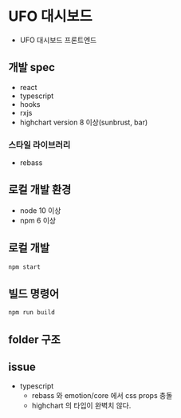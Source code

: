 # UFO 대시보드

- UFO 대시보드 프론트엔드

## 개발 spec

- react
- typescript
- hooks
- rxjs 
- highchart version 8 이상(sunbrust, bar)

### 스타일 라이브러리

- rebass

## 로컬 개발 환경

- node 10 이상
- npm 6 이상

## 로컬 개발 

```bash
npm start
```

## 빌드 명령어

```bash
npm run build
```


## folder 구조


## issue

- typescript
  - rebass 와 emotion/core 에서 css props 충돌
  - highchart 의 타입이 완벽치 않다. 
